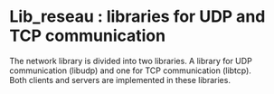 # Lib_reseau : libraries for UDP and TCP communication

The network library is divided into two libraries. A library for
UDP communication (libudp) and one for TCP communication (libtcp).  
Both clients and servers are implemented in these libraries.
